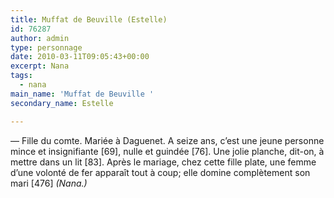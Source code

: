 ```yaml
---
title: Muffat de Beuville (Estelle)
id: 76287
author: admin
type: personnage
date: 2010-03-11T09:05:43+00:00
excerpt: Nana
tags:
  - nana
main_name: 'Muffat de Beuville '
secondary_name: Estelle

---
```

— Fille du comte. Mariée à Daguenet. A seize ans, c’est une jeune personne mince et insignifiante [69], nulle et guindée [76]. Une jolie planche, dit-on, à mettre dans un lit [83]. Après le mariage, chez cette fille plate, une femme d’une volonté de fer apparaît tout à coup; elle domine complètement son mari [476] _(Nana.)_